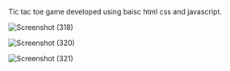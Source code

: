 Tic tac toe game developed using baisc html css and javascript.


![Screenshot (318)](https://user-images.githubusercontent.com/109866847/236365494-8f0a4264-3b86-47c9-b4f9-81b8056a6f72.png)


![Screenshot (320)](https://user-images.githubusercontent.com/109866847/236365501-fe93b0c6-0b71-477c-98a1-2549806f3c05.png)



![Screenshot (321)](https://user-images.githubusercontent.com/109866847/236365514-2421f99d-8a81-4289-8040-e8839940d988.png)
